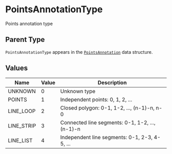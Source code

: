 # PointsAnnotationType

Points annotation type

## Parent Type

`PointsAnnotationType` appears in the [`PointsAnnotation`](./points-annotation) data structure.

## Values

| Name       | Value | Description                                     |
| ---------- | ----- | ----------------------------------------------- |
| UNKNOWN    | 0     | Unknown type                                    |
| POINTS     | 1     | Independent points: 0, 1, 2, ...                |
| LINE_LOOP  | 2     | Closed polygon: 0-1, 1-2, ..., (n-1)-n, n-0     |
| LINE_STRIP | 3     | Connected line segments: 0-1, 1-2, ..., (n-1)-n |
| LINE_LIST  | 4     | Independent line segments: 0-1, 2-3, 4-5, ...   |
